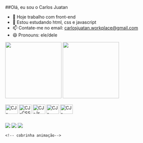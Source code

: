 ##Olá, eu sou o Carlos Juatan

- 🔭 Hoje trabalho com front-end
- 🌱 Estou estudando html, css e javascript
- 📫 Contate-me no email: carlosjuatan.workplace@gmail.com
- 😄 Pronouns: ele/dele

<div>
    <img height="180cm" src="https://github-readme-stats.vercel.app/api?username=carlos-juatan&show_icons=true&theme=dracula&include_all_commits=true&count_privat=true"/>
    <img height="180cm" src="https://github-readme-stats.vercel.app/api/top-langs/?username=carlos-juatan&layout=donut&langs_count=16&theme=dracula"/>
</div>

<div style="display: inline-block;"><br>
    <img align="center" alt="CJ-HTML" height="30" width="40" src="https://cdn.jsdelivr.net/gh/devicons/devicon@latest/icons/html5/html5-original.svg" />
    <img align="center" alt="CJ-CSS" height="30" width="40" src="https://cdn.jsdelivr.net/gh/devicons/devicon@latest/icons/css3/css3-original.svg" />
    <img align="center" alt="CJ-Js" height="30" width="40" src="https://cdn.jsdelivr.net/gh/devicons/devicon@latest/icons/javascript/javascript-original.svg" />
    <img align="center" alt="CJ-Csharp" height="30" width="40" src="https://cdn.jsdelivr.net/gh/devicons/devicon@latest/icons/csharp/csharp-original.svg" />
    <img align="center" alt="CJ-Csharp" height="30" width="40" src="https://cdn.jsdelivr.net/gh/devicons/devicon@latest/icons/php/php-original.svg" />
</div>

##

<div> 
<!--
    <a href="https://www.youtube.com/channel/UC_-uuuZbY0AAt9CViNzvc-Q" target="_blank"><img src="https://img.shields.io/badge/YouTube-FF0000?style=for-the-badge&logo=youtube&logoColor=white" target="_blank"></a>
    <a href="https://instagram.com/rafaballerini" target="_blank"><img src="https://img.shields.io/badge/-Instagram-%23E4405F?style=for-the-badge&logo=instagram&logoColor=white" target="_blank"></a>
    <a href="https://www.twitch.tv/rafaballerinii" target="_blank"><img src="https://img.shields.io/badge/Twitch-9146FF?style=for-the-badge&logo=twitch&logoColor=white" target="_blank"></a>
-->
    <a href="https://discord.gg/carj4647" target="_blank"><img src="https://img.shields.io/badge/Discord-7289DA?style=for-the-badge&logo=discord&logoColor=white" target="_blank"></a> 
    <a href = "mailto:carlosjuatan.workplace@gmail.com"><img src="https://img.shields.io/badge/-Gmail-%23333?style=for-the-badge&logo=gmail&logoColor=white" target="_blank"></a>
    <a href="https://www.linkedin.com/in/carlos-juatan" target="_blank"><img src="https://img.shields.io/badge/-LinkedIn-%230077B5?style=for-the-badge&logo=linkedin&logoColor=white" target="_blank"></a> 
    
    <!-- cobrinha animação-->

  </div>
<!--
![Anurag's GitHub stats](https://github-readme-stats.vercel.app/api?username=anuraghazra&show_icons=true&theme=radical)
-->
